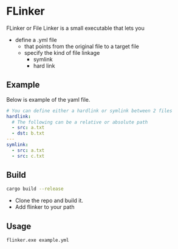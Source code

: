 # FLinker

FLinker or File Linker is a small executable that lets you

* define a .yml file 
    * that points from the original file to a target file
    * specify the kind of file linkage
        * symlink
        * hard link

## Example

Below is example of the yaml file.

```yml
# You can define either a hardlink or symlink between 2 files
hardlink:
  # The following can be a relative or absolute path
  - src: a.txt 
  - dst: b.txt
---
symlink:
  - src: a.txt
  - src: c.txt
```

## Build

```bash
cargo build --release
```
* Clone the repo and build it.
* Add flinker to your path

## Usage
```
flinker.exe example.yml
```

